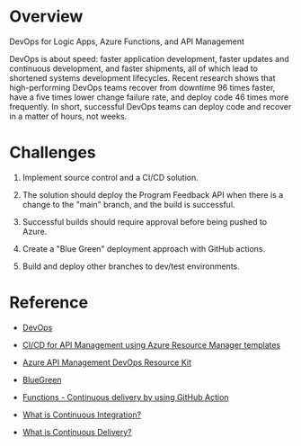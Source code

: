 # Overview
DevOps for Logic Apps, Azure Functions, and API Management

DevOps is about speed: faster application development, faster updates and continuous development, and faster shipments, all of which lead to shortened systems development lifecycles. Recent research shows that high-performing DevOps teams recover from downtime 96 times faster, have a five times lower change failure rate, and deploy code 46 times more frequently. In short, successful DevOps teams can deploy code and recover in a matter of hours, not weeks.

# Challenges

1. Implement source control and a CI/CD solution.

2. The solution should deploy the Program Feedback API when there is a change to the "main" branch, and the build is successful.

3. Successful builds should require approval before being pushed to Azure.

4. Create a "Blue Green" deployment approach with GitHub actions.

5. Build and deploy other branches to dev/test environments.

# Reference
* [DevOps](https://resources.github.com/devops/)

* [CI/CD for API Management using Azure Resource Manager templates](https://docs.microsoft.com/en-us/azure/api-management/devops-api-development-templates)

* [Azure API Management DevOps Resource Kit](https://github.com/Azure/azure-api-management-devops-resource-kit)

* [BlueGreen](https://martinfowler.com/bliki/BlueGreenDeployment.html)

* [Functions - Continuous delivery by using GitHub Action](https://docs.microsoft.com/en-us/azure/azure-functions/functions-how-to-github-actions)

* [What is Continuous Integration?](https://docs.microsoft.com/devops/develop/what-is-continuous-integration)

* [What is Continuous Delivery?](https://docs.microsoft.com/devops/deliver/what-is-continuous-delivery)